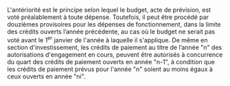 L'antériorité est le principe selon lequel le budget, acte de prévision, est voté préalablement à toute dépense.
Toutefois, il peut être procédé par douzièmes provisoires pour les dépenses de fonctionnement, dans la limite des crédits ouverts l’année précédente, au cas où le budget ne serait pas voté avant le 1<sup>er</sup> janvier de l'année à laquelle il s'applique. De même en section d'investissement, les crédits de paiement au titre de l’année "n" des autorisations d'engagement en cours, peuvent être autorisés à concurrence du quart des crédits de paiement ouverts en année "n-1", à condition que les crédits de paiement prévus pour l'année "n" soient au moins égaux à ceux ouverts en année "ni".
